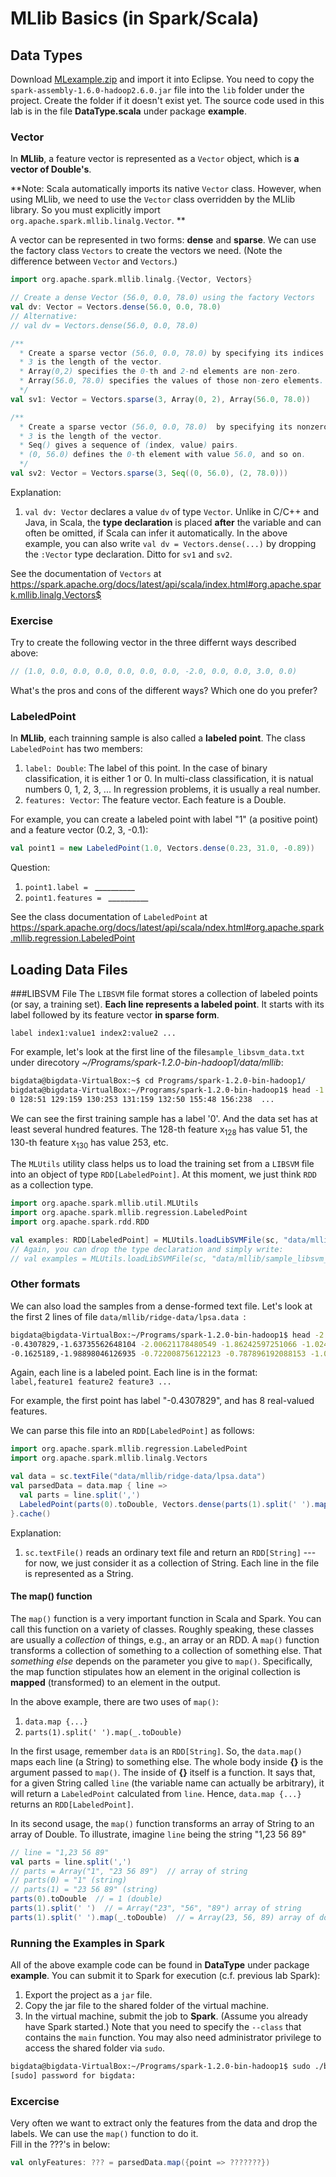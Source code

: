 # MLlib Basics (in Spark/Scala)

## Data Types

Download [MLexample.zip](MLexample.zip) and import it into Eclipse. You need to copy the `spark-assembly-1.6.0-hadoop2.6.0.jar` file into the `lib` folder under the project. Create the folder if it doesn't exist yet. The source code used in this lab is in the file **DataType.scala** under package **example**.


### Vector

In **MLlib**, a feature vector is represented as a `Vector` object, which is **a vector of Double's**.

**Note: Scala automatically imports its native `Vector` class. However, when using MLlib, we need to use the `Vector` class overridden by the MLlib library. So you must explicitly import `org.apache.spark.mllib.linalg.Vector`. **

A vector can be represented in two forms: **dense** and **sparse**. We can use the factory class `Vectors` to create the vectors we need. (Note the difference between `Vector` and `Vectors`.)

```scala
import org.apache.spark.mllib.linalg.{Vector, Vectors}

// Create a dense Vector (56.0, 0.0, 78.0) using the factory Vectors
val dv: Vector = Vectors.dense(56.0, 0.0, 78.0)
// Alternative:
// val dv = Vectors.dense(56.0, 0.0, 78.0)

/** 
  * Create a sparse vector (56.0, 0.0, 78.0) by specifying its indices and values corresponding to nonzero entries.
  * 3 is the length of the vector.
  * Array(0,2) specifies the 0-th and 2-nd elements are non-zero.
  * Array(56.0, 78.0) specifies the values of those non-zero elements.
  */
val sv1: Vector = Vectors.sparse(3, Array(0, 2), Array(56.0, 78.0))

/** 
  * Create a sparse vector (56.0, 0.0, 78.0)  by specifying its nonzero entries.
  * 3 is the length of the vector.
  * Seq() gives a sequence of (index, value) pairs.
  * (0, 56.0) defines the 0-th element with value 56.0, and so on.
  */
val sv2: Vector = Vectors.sparse(3, Seq((0, 56.0), (2, 78.0)))
```
Explanation:
1. `val dv: Vector` declares a value `dv` of type `Vector`. Unlike in C/C++ and Java, in Scala, the **type declaration** is placed **after** the variable and can often be omitted, if Scala can infer it automatically. In the above example, you can also write `val dv = Vectors.dense(...)` by dropping the `:Vector` type declaration. Ditto for `sv1` and `sv2`.

See the documentation of `Vectors` at https://spark.apache.org/docs/latest/api/scala/index.html#org.apache.spark.mllib.linalg.Vectors$

### Exercise
Try to create the following vector in the three differnt ways described above:
```scala
// (1.0, 0.0, 0.0, 0.0, 0.0, 0.0, 0.0, -2.0, 0.0, 0.0, 3.0, 0.0)
```
What's the pros and cons of the different ways? Which one do you prefer?

### LabeledPoint
In **MLlib**, each trainning sample is also called a **labeled point**. The class `LabeledPoint` has two members:
1. `label: Double`: The label of this point. In the case of binary classification, it is either 1 or 0. In multi-class classification, it is natual numbers 0, 1, 2, 3, ... In regression problems, it is usually a real number.
2. `features: Vector`: The feature vector. Each feature is a Double.

For example, you can create a labeled point with label "1" (a positive point) and a feature vector (0.2, 3, -0.1):  
```scala
val point1 = new LabeledPoint(1.0, Vectors.dense(0.23, 31.0, -0.89))
```
Question:  
1. `point1.label = ` \_\_\_\_\_\_\_\_\_\_
2. `point1.features = ` \_\_\_\_\_\_\_\_\_\_

See the class documentation of `LabeledPoint` at https://spark.apache.org/docs/latest/api/scala/ndex.html#org.apache.spark.mllib.regression.LabeledPoint

## Loading Data Files

###LIBSVM File
The `LIBSVM` file format stores a collection of labeled points (or say, a training set). **Each line represents a labeled point**. It starts with its label followed by its feature vector **in sparse form**.

`label index1:value1 index2:value2 ...`

For example, let's look at the first line of the file`sample_libsvm_data.txt` under direcotory *~/Programs/spark-1.2.0-bin-hadoop1/data/mllib*:

```bash
bigdata@bigdata-VirtualBox:~$ cd Programs/spark-1.2.0-bin-hadoop1/
bigdata@bigdata-VirtualBox:~/Programs/spark-1.2.0-bin-hadoop1$ head -1 data/mllib/sample_libsvm_data.txt 
0 128:51 129:159 130:253 131:159 132:50 155:48 156:238  ...
```

We can see the first training sample has a label '0'. And the data set has at least several hundred features. The 128-th feature x<sub>128</sub> has value 51, 
the 130-th feature x<sub>130</sub> has value 253, etc.

The `MLUtils` utility class helps us to load the training set from a `LIBSVM` file into an object of type `RDD[LabeledPoint]`. At this moment, we just think `RDD` as a collection type.

```scala
import org.apache.spark.mllib.util.MLUtils
import org.apache.spark.mllib.regression.LabeledPoint
import org.apache.spark.rdd.RDD

val examples: RDD[LabeledPoint] = MLUtils.loadLibSVMFile(sc, "data/mllib/sample_libsvm_data.txt")
// Again, you can drop the type declaration and simply write:
// val examples = MLUtils.loadLibSVMFile(sc, "data/mllib/sample_libsvm_data.txt")
```

### Other formats
We can also load the samples from a dense-formed text file. Let's look at the first 2 lines of file `data/mllib/ridge-data/lpsa.data `:  
```bash
bigdata@bigdata-VirtualBox:~/Programs/spark-1.2.0-bin-hadoop1$ head -2 data/mllib/ridge-data/lpsa.data 
-0.4307829,-1.63735562648104 -2.00621178480549 -1.86242597251066 -1.02470580167082 -0.522940888712441 -0.863171185425945 -1.04215728919298 -0.864466507337306
-0.1625189,-1.98898046126935 -0.722008756122123 -0.787896192088153 -1.02470580167082 -0.522940888712441 -0.863171185425945 -1.04215728919298 -0.864466507337306
```
Again, each line is a labeled point. Each line is in the format:  
``label,feature1 feature2 feature3 ...``

For example, the first point has label "-0.4307829", and has 8 real-valued features.

We can parse this file into an `RDD[LabeledPoint]`  as follows:
```scala
import org.apache.spark.mllib.regression.LabeledPoint
import org.apache.spark.mllib.linalg.Vectors

val data = sc.textFile("data/mllib/ridge-data/lpsa.data")
val parsedData = data.map { line =>
  val parts = line.split(',')
  LabeledPoint(parts(0).toDouble, Vectors.dense(parts(1).split(' ').map(_.toDouble)))
}.cache()
```
Explanation:  
1. `sc.textFile()` reads an ordinary text file and return an `RDD[String]` --- for now, we just consider it as a collection of String. Each line in the file is represented as a String.


#### The **map()** function
The `map()` function is a very important function in Scala and Spark.
You can call this function on a variety of classes.
Roughly speaking, these classes are usually a *collection* of things,
e.g., an array or an RDD.
A `map()` function transforms a collection of something to a collection of something else. 
That *something else* depends on the parameter you give to `map()`.
Specifically, the map function stipulates how an element in the original collection is **mapped** (transformed) to an element in the output.

In the above example, there are two uses of `map()`:
1. `data.map {...}`
2. `parts(1).split(' ').map(_.toDouble)`

In the first usage, remember `data` is an `RDD[String]`. So, the `data.map()` maps each line (a String) to something else.
The whole body inside **{}** is the argument passed to `map()`.
The inside of **{}** itself is a function.
It says that, for a given String called `line` (the variable name can actually be arbitrary),
it will return a `LabeledPoint` calculated from `line`.
Hence, `data.map {...}` returns an `RDD[LabeledPoint]`.

In its second usage, the `map()` function transforms an array of String to an array of Double.
To illustrate, imagine `line` being the string "1,23 56 89"
```scala
// line = "1,23 56 89"
val parts = line.split(',')
// parts = Array("1", "23 56 89")  // array of string
// parts(0) = "1" (string)
// parts(1) = "23 56 89" (string)
parts(0).toDouble  // = 1 (double)
parts(1).split(' ')  // = Array("23", "56", "89") array of string
parts(1).split(' ').map(_.toDouble)  // = Array(23, 56, 89) array of double
```
### Running the Examples in Spark
All of the above example code can be found in **DataType** under package **example**. You can submit it to Spark for execution (c.f. previous lab Spark):

1. Export the project as a `jar` file.
2. Copy the jar file to the shared folder of the virtual machine.
3. In the virtual machine, submit the job to **Spark**. (Assume you already have Spark started.) Note that you need to specify the `--class` that contains the `main` function. You may also need administrator privilege to access the shared folder via `sudo`.

```bash
bigdata@bigdata-VirtualBox:~/Programs/spark-1.2.0-bin-hadoop1$ sudo ./bin/spark-submit --class "example.DataType" --master spark://localhost:7077 /path/to/MLexample.jar
[sudo] password for bigdata: 
```

### Excercise
Very often we want to extract only the features from the data and drop the labels. We can use the `map()` function to do it.  
Fill in the ???'s in below:  
```scala
val onlyFeatures: ??? = parsedData.map({point => ???????})
```
